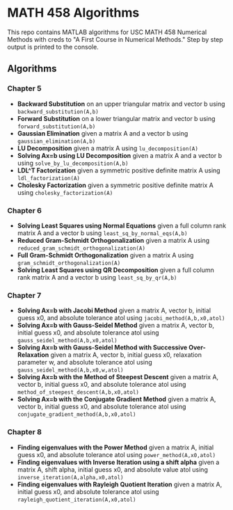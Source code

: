 # MATH 458 Algorithms
This repo contains MATLAB algorithms for USC MATH 458 Numerical Methods with creds to "A First Course in Numerical Methods." Step by step output is printed to the console.

## Algorithms

### Chapter 5
* **Backward Substitution** on an upper triangular matrix and vector b using `backward_substitution(A,b)`
* **Forward Substitution** on a lower triangular matrix and vector b using `forward_substitution(A,b)`
* **Gaussian Elimination** given a matrix A and a vector b using `gaussian_elimination(A,b)`
* **LU Decomposition** given a matrix A using `lu_decomposition(A)`
* **Solving Ax=b using LU Decomposition** given a matrix A and a vector b using `solve_by_lu_decomposition(A,b)`
* **LDL^T Factorization** given a symmetric positive definite matrix A using `ldl_factorization(A)`
* **Cholesky Factorization** given a symmetric positive definite matrix A using `cholesky_factorization(A)`

### Chapter 6
* **Solving Least Squares using Normal Equations** given a full column rank matrix A and a vector b using `least_sq_by_normal_eqs(A,b)`
* **Reduced Gram-Schmidt Orthogonalization** given a matrix A using `reduced_gram_schmidt_orthogonalization(A)`
* **Full Gram-Schmidt Orthogonalization** given a matrix A using `gram_schmidt_orthogonalization(A)`
* **Solving Least Squares using QR Decomposition** given a full column rank matrix A and a vector b using `least_sq_by_qr(A,b)`

### Chapter 7
* **Solving Ax=b with Jacobi Method** given a matrix A, vector b, initial guess x0, and absolute tolerance atol using `jacobi_method(A,b,x0,atol)`
* **Solving Ax=b with Gauss-Seidel Method** given a matrix A, vector b, initial guess x0, and absolute tolerance atol using `gauss_seidel_method(A,b,x0,atol)`
* **Solving Ax=b with Gauss-Seidel Method with Successive Over-Relaxation** given a matrix A, vector b, initial guess x0, relaxation parameter w, and absolute tolerance atol using `gauss_seidel_method(A,b,x0,w,atol)`
* **Solving Ax=b with the Method of Steepest Descent** given a matrix A, vector b, initial guess x0, and absolute tolerance atol using `method_of_steepest_descent(A,b,x0,atol)`
* **Solving Ax=b with the Conjugate Gradient Method** given a matrix A, vector b, initial guess x0, and absolute tolerance atol using `conjugate_gradient_method(A,b,x0,atol)`

### Chapter 8
* **Finding eigenvalues with the Power Method** given a matrix A, initial guess x0, and absolute tolerance atol using `power_method(A,x0,atol)`
* **Finding eigenvalues with Inverse Iteration using a shift alpha** given a matrix A, shift alpha, initial guess x0, and absolute value atol using `inverse_iteration(A,alpha,x0,atol)`
* **Finding eigenvalues with Rayleigh Quotient Iteration** given a matrix A, initial guess x0, and absolute tolerance atol using `rayleigh_quotient_iteration(A,x0,atol)`
